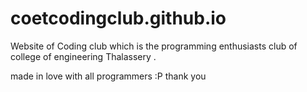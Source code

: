 # coetcodingclub.github.io


Website of Coding club which is the programming enthusiasts club of college of engineering Thalassery . 


made in love  with all programmers :P
thank you
